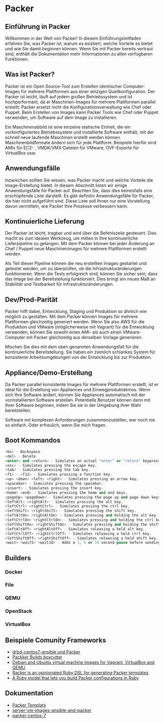 # Packer

## Einführung in Packer

Willkommen in der Welt von Packer! In diesem Einführungsleitfaden erfahren Sie, was Packer ist, warum es existiert, welche Vorteile es bietet und wie Sie damit beginnen können. Wenn Sie mit Packer bereits vertraut sind, enthält die Dokumentation mehr Informationen zu allen verfügbaren Funktionen.

## Was ist Packer?

Packer ist ein Open Source-Tool zum Erstellen identischer Computer-Images für mehrere Plattformen aus einer einzigen Quellkonfiguration.
Der Packer ist leicht, läuft auf jedem großen Betriebssystem und ist hochperformant, da er Maschinen-Images für mehrere Plattformen parallel erstellt.
Packer ersetzt nicht die Konfigurationsverwaltung wie Chef oder Puppet.
Beim Erstellen von Images kann Packer Tools wie Chef oder Puppet verwenden, um Software auf dem Image zu installieren.

Ein Maschinenabbild ist eine einzelne statische Einheit, die ein vorkonfiguriertes Betriebssystem und installierte Software enthält, mit der schnell neue laufende Maschinen erstellt werden können.
Maschinenbildformate ändern sich für jede Plattform.
Beispiele hierfür sind AMIs für EC2- , VMDK/VMX-Dateien für VMware, OVF-Exporte für VirtualBox usw.

## Anwendungsfälle

Inzwischen sollten Sie wissen, was Packer macht und welche Vorteile die Image-Erstellung bietet. In diesem Abschnitt listen wir einige Anwendungsfälle für Packer auf. Beachten Sie, dass dies keinesfalls eine erschöpfende Liste darstellt. Es gibt definitiv Anwendungsfälle für Packer, die hier nicht aufgeführt sind. Diese Liste soll Ihnen nur eine Vorstellung davon vermitteln, wie Packer Ihre Prozesse verbessern kann.

## Kontinuierliche Lieferung

Der Packer ist leicht, tragbar und wird über die Befehlszeile gesteuert. Dies macht es zum idealen Werkzeug, um mitten in Ihre kontinuierliche Lieferpipeline zu gelangen. Mit dem Packer können bei jeder Änderung an Chef / Puppet neue Maschinenimages für mehrere Plattformen erstellt werden.

Als Teil dieser Pipeline können die neu erstellten Images gestartet und getestet werden, um zu überprüfen, ob die Infrastrukturänderungen funktionieren. Wenn die Tests erfolgreich sind, können Sie sicher sein, dass das Image bei der Bereitstellung funktioniert. Dies bringt ein neues Maß an Stabilität und Testbarkeit für Infrastrukturänderungen.

## Dev/Prod-Parität

Packer hilft dabei, Entwicklung, Staging und Produktion so ähnlich wie möglich zu gestalten.
Mit dem Packer können Images für mehrere Plattformen gleichzeitig generiert werden.
Wenn Sie also AWS für die Produktion und VMware (möglicherweise mit Vagrant) für die Entwicklung verwenden, können Sie sowohl einen AMI- als auch einen VMware-Computer mit Packer gleichzeitig aus derselben Vorlage generieren.

Mischen Sie dies mit dem oben genannten Anwendungsfall für die kontinuierliche Bereitstellung. Sie haben ein ziemlich schlankes System für konsistente Arbeitsumgebungen von der Entwicklung bis zur Produktion.

## Appliance/Demo-Erstellung

Da Packer parallel konsistente Images für mehrere Plattformen erstellt, ist er ideal für die Erstellung von Appliances und Einwegproduktdemos.
Wenn sich Ihre Software ändert, können Sie Appliances automatisch mit der vorinstallierten Software erstellen.
Potentielle Benutzer können dann mit Ihrer Software beginnen, indem Sie sie in der Umgebung ihrer Wahl bereitstellen.

Software mit komplexen Anforderungen zusammenzustellen, war noch nie so einfach. Oder erfreulich, wenn Sie mich fragen.

## Boot Kommandos

```s
<bs> - Backspace
<del> - Delete
<enter> and <return> - Simulates an actual "enter" or "return" keypress.
<esc> - Simulates pressing the escape key.
<tab> - Simulates pressing the tab key.
<f1> - <f12> - Simulates pressing a function key.
<up> <down> <left> <right> - Simulates pressing an arrow key.
<spacebar> - Simulates pressing the spacebar.
<insert> - Simulates pressing the insert key.
<home> <end> - Simulates pressing the home and end keys.
<pageUp> <pageDown> - Simulates pressing the page up and page down keys.
<leftAlt> <rightAlt> - Simulates pressing the alt key.
<leftCtrl> <rightCtrl> - Simulates pressing the ctrl key.
<leftShift> <rightShift> - Simulates pressing the shift key.
<leftAltOn> <rightAltOn> - Simulates pressing and holding the alt key.
<leftCtrlOn> <rightCtrlOn> - Simulates pressing and holding the ctrl key.
<leftShiftOn> <rightShiftOn> - Simulates pressing and holding the shift key.
<leftAltOff> <rightAltOff> - Simulates releasing a held alt key.
<leftCtrlOff> <rightCtrlOff> - Simulates releasing a held ctrl key.
<leftShiftOff> <rightShiftOff> - Simulates releasing a held shift key.
<wait> <wait5> <wait10> - Adds a 1, 5 or 10 second pause before sending any additional keys. This is useful if you have to generally wait for the UI to update before typing more.

```

## Builders

### Docker

### File

### QEMU

### OpenStack

### VirtualBox

## Beispiele Comunity Frameworks

* [drbd-centos7-ansible und Packer](https://github.com/woltere/drbd-centos7-ansible)
* [Packker Builds boxcutter](https://github.com/boxcutter)
* [Debian and Ubuntu virtual machine images for Vagrant, VirtualBox and QEMU](https://github.com/tylert/packer-build)
* [Racker is an opinionated Ruby DSL for generating Packer templates](https://github.com/aspring/racker)
* [A Ruby model that lets you build Packer configurations in Ruby](https://github.com/ianchesal/packer-config)

## Dokumentation

* [Packer Templats](https://github.com/travis-ci/packer-templates)
* [server-vm-images-ansible-and-packer](https://www.jeffgeerling.com/blog/server-vm-images-ansible-and-packer)
* [packer-centos-7](https://github.com/geerlingguy/packer-centos-7)
